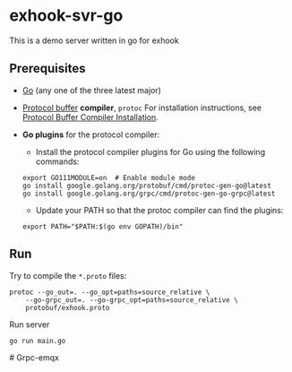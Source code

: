 # exhook-svr-go

This is a demo server written in go for exhook

## Prerequisites

- [Go](https://golang.org) (any one of the three latest major)
- [Protocol buffer](https://developers.google.com/protocol-buffers) **compiler**, `protoc`
    For installation instructions, see
    [Protocol Buffer Compiler Installation](https://grpc.io/docs/protoc-installation/).
- **Go plugins** for the protocol compiler:
    - Install the protocol compiler plugins for Go using the following commands:
    ```
    export GO111MODULE=on  # Enable module mode
    go install google.golang.org/protobuf/cmd/protoc-gen-go@latest
    go install google.golang.org/grpc/cmd/protoc-gen-go-grpc@latest
    ```

    - Update your PATH so that the protoc compiler can find the plugins:
    ```
    export PATH="$PATH:$(go env GOPATH)/bin"
    ```

## Run

Try to compile the `*.proto` files:

```
protoc --go_out=. --go_opt=paths=source_relative \
    --go-grpc_out=. --go-grpc_opt=paths=source_relative \
    protobuf/exhook.proto
```

Run server
```
go run main.go
```
#   G r p c - e m q x  
 